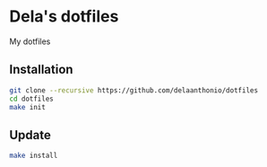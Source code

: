 # Dela's dotfiles
My dotfiles

## Installation

```bash
git clone --recursive https://github.com/delaanthonio/dotfiles
cd dotfiles
make init
```

## Update

```bash
make install
```
